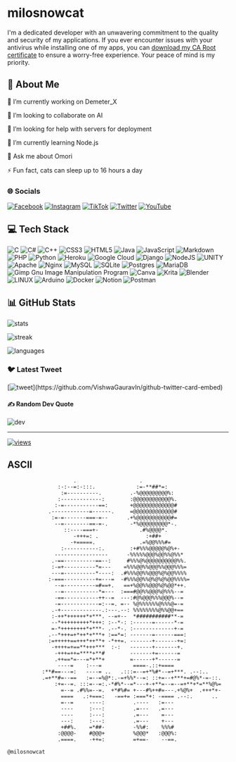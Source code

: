 # milosnowcat

I'm a dedicated developer with an unwavering commitment to the quality and security of my applications. If you ever encounter issues with your antivirus while installing one of my apps, you can [download my CA Root certificate](certificate.crt) to ensure a worry-free experience. Your peace of mind is my priority. 


## 💫 About Me

🔭 I’m currently working on Demeter_X

👯 I’m looking to collaborate on AI

🤝 I’m looking for help with servers for deployment

🌱 I’m currently learning Node.js

💬 Ask me about Omori

⚡ Fun fact, cats can sleep up to 16 hours a day

### 🌐 Socials

[![Facebook](https://img.shields.io/badge/Facebook-%231877F2.svg?logo=Facebook&logoColor=white)](https://facebook.com/milosnowcat) [![Instagram](https://img.shields.io/badge/Instagram-%23E4405F.svg?logo=Instagram&logoColor=white)](https://instagram.com/milosnowcat) [![TikTok](https://img.shields.io/badge/TikTok-%23000000.svg?logo=TikTok&logoColor=white)](https://tiktok.com/@milosnowcat) [![Twitter](https://img.shields.io/badge/Twitter-%231DA1F2.svg?logo=Twitter&logoColor=white)](https://twitter.com/milosnowcat_) [![YouTube](https://img.shields.io/badge/YouTube-%23FF0000.svg?logo=YouTube&logoColor=white)](https://youtube.com/@milosnowcat)

## 💻 Tech Stack

![C](https://img.shields.io/badge/c-%2300599C.svg?style=flat&logo=c&logoColor=white) ![C#](https://img.shields.io/badge/c%23-%23239120.svg?style=flat&logo=c-sharp&logoColor=white) ![C++](https://img.shields.io/badge/c++-%2300599C.svg?style=flat&logo=c%2B%2B&logoColor=white) ![CSS3](https://img.shields.io/badge/css3-%231572B6.svg?style=flat&logo=css3&logoColor=white) ![HTML5](https://img.shields.io/badge/html5-%23E34F26.svg?style=flat&logo=html5&logoColor=white) ![Java](https://img.shields.io/badge/java-%23ED8B00.svg?style=flat&logo=java&logoColor=white) ![JavaScript](https://img.shields.io/badge/javascript-%23323330.svg?style=flat&logo=javascript&logoColor=%23F7DF1E) ![Markdown](https://img.shields.io/badge/markdown-%23000000.svg?style=flat&logo=markdown&logoColor=white) ![PHP](https://img.shields.io/badge/php-%23777BB4.svg?style=flat&logo=php&logoColor=white) ![Python](https://img.shields.io/badge/python-3670A0?style=flat&logo=python&logoColor=ffdd54) ![Heroku](https://img.shields.io/badge/heroku-%23430098.svg?style=flat&logo=heroku&logoColor=white) ![Google Cloud](https://img.shields.io/badge/Google%20Cloud-%234285F4.svg?style=flat&logo=google-cloud&logoColor=white) ![Django](https://img.shields.io/badge/django-%23092E20.svg?style=flat&logo=django&logoColor=white) ![NodeJS](https://img.shields.io/badge/node.js-6DA55F?style=flat&logo=node.js&logoColor=white) ![UNITY](https://img.shields.io/badge/Unity-%2320232a.svg?style=flat&logo=unity&logoColor=white) ![Apache](https://img.shields.io/badge/apache-%23D42029.svg?style=flat&logo=apache&logoColor=white) ![Nginx](https://img.shields.io/badge/nginx-%23009639.svg?style=flat&logo=nginx&logoColor=white) ![MySQL](https://img.shields.io/badge/mysql-%2300f.svg?style=flat&logo=mysql&logoColor=white) ![SQLite](https://img.shields.io/badge/sqlite-%2307405e.svg?style=flat&logo=sqlite&logoColor=white) ![Postgres](https://img.shields.io/badge/postgres-%23316192.svg?style=flat&logo=postgresql&logoColor=white) ![MariaDB](https://img.shields.io/badge/MariaDB-003545?style=flat&logo=mariadb&logoColor=white) ![Gimp Gnu Image Manipulation Program](https://img.shields.io/badge/Gimp-657D8B?style=flat&logo=gimp&logoColor=FFFFFF) ![Canva](https://img.shields.io/badge/Canva-%2300C4CC.svg?style=flat&logo=Canva&logoColor=white) ![Krita](https://img.shields.io/badge/Krita-203759?style=flat&logo=krita&logoColor=EEF37B) ![Blender](https://img.shields.io/badge/blender-%23F5792A.svg?style=flat&logo=blender&logoColor=white) ![LINUX](https://img.shields.io/badge/Linux-FCC624?style=flat&logo=linux&logoColor=black) ![Arduino](https://img.shields.io/badge/-Arduino-00979D?style=flat&logo=Arduino&logoColor=white) ![Docker](https://img.shields.io/badge/docker-%230db7ed.svg?style=flat&logo=docker&logoColor=white) ![Notion](https://img.shields.io/badge/Notion-%23000000.svg?style=flat&logo=notion&logoColor=white) ![Postman](https://img.shields.io/badge/Postman-FF6C37?style=flat&logo=postman&logoColor=white)

## 📊 GitHub Stats

![stats](https://github-readme-stats.vercel.app/api?username=milosnowcat&theme=algolia&hide_border=false&include_all_commits=false&count_private=true)

![streak](https://github-readme-streak-stats.herokuapp.com/?user=milosnowcat&theme=algolia&hide_border=false)

![languages](https://github-readme-stats.vercel.app/api/top-langs/?username=milosnowcat&theme=algolia&hide_border=false&include_all_commits=false&count_private=true&layout=compact)

### 🐦 Latest Tweet

[![tweet](https://gtce.itsvg.in/api?username=milosnowcat_)](https://github.com/VishwaGauravIn/github-twitter-card-embed)

#### ✍️ Random Dev Quote

![dev](https://quotes-github-readme.vercel.app/api?type=vetical&theme=tokyonight)

---
[![views](https://visitcount.itsvg.in/api?id=milosnowcat&icon=0&color=6)](https://visitcount.itsvg.in)

<!-- Proudly created with GPRM ( https://gprm.itsvg.in ) -->

## ASCII

```text
                     .                    .                           
                :-:--=:-:::.             :=-**##*=:                   
                 :=----------.         .-%@@@@@@@@@%:                 
                :-------------:        :@@@@@@@@@@@@%.                
               :-=-----------==:       +@@@@@@@@@@@@@#                
             .------------=------.     =@@@@@@@@@@@@@#                
              :=-=-------===-=--      .+%@@@@@@@@@@@#=                
               --=--------==-=-.       -*%@@@@@@@@@*-.                
                  ::----===+-             .#%@@@@*.                   
                     -+++=: .               :+##+                     
                    -+=====.              .=%@@%%%#=                  
                 :-----------:.        :+#%%%@@@@@%@%+-               
               -----------------      -%%%%%@@@%@@%%@%%*              
              .-==----------==--:     #%%%@%@@@@@@@@@@%%.             
              :-=+----------*=---    =%%%@@%%@@@%%@@@%%%=             
              ---=----------*----:  .#%%%@@%%@@@%@%@@%%%%             
             :-===----------+=---=  -#%%%@@%%@%@%@%@@%%%%=            
               --=----------=#==+.   ==+%@@%%@@@%@%@@*++.             
               --=-----------*=---  :===#@@%%@@@%@%%%--=              
               -==-----------++--=  ---:#@%@@@%%%@@@%--=              
               -=------------=:--=. =-- %@%%%%%%@%%%@=-=              
              .-+-------------.:---.--: %%%%%%%%@%%@@+==              
              :-++*++++++*+***. --=+--  *###########**-=              
              --*+++++++++*+++: :--*-: :------=------*-=              
              =-*++++++++*+***- .--*-. :-------------+-=              
             .--*+++=+*++*+***+ :==*=: -------=------===:             
             :=+++++==+++*++**+ -*++=. -------+-------+=:             
              -++++=+==**+++***  :-:   -------+-------+.              
               -+++=++=****+**#        -------+=------=               
               .++==*=---=*+**+        =------+*------=               
                ----=    :---=          ====-.::+====                 
           :**#==---=:   ----= ..   .:::=--=+*%#*--=+***. .--:..      
           .=+**#=--==   :=--=%@*:.-=+%%*--=: ::+=--+***+=#@%*-=-::.  
               :+=--=. :::=--=:.-*#%*--=*---+-+**=--=--=+**+*=**%@%=  
                 =--= .#%%=--=.  +*#%#= +---#%++#=---.+%@%+  .+++*+-  
                 ====   .:+===:   -==+= :===*+: -==== .--:.      ..   
                 =--=     ----:         .----   :=---                 
                 ----     :---:         .=---   .=---                 
                 ----     :---:         .=---    =---                 
                 ---:     :---:         .=---    +---                 
                 +##%.    =*##-         -%%#:    %%%#                 
                :@@@@-    #@@@+         %@@@*   :@@@%:                
                .====.    -++=:         =+==-    --==.                

@milosnowcat
```
